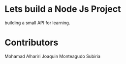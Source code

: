 # Lets build a  Node Js Project
 
 building a  small API for learning.

# Contributors

Mohamad Alhariri
Joaquin Monteagudo Subiria 
